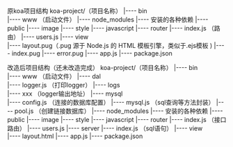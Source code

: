 原koa项目结构
koa-project/（项目名称）
         |----  bin  
                     |---- www （启动文件）
         |----  node_modules
                     |---- 安装的各种依赖
         |----  public
                     |---- image
                     |---- style
                     |---- javascript
         |----  router
                     |---- index.js （路由）
                     |---- users.js
         |----  view  
                     |---- layout.pug（.pug 源于 Node.js 的 HTML 模板引擎，类似于.ejs模板 )
                     |---- index.pug
                     |---- error.pug
         |----  app.js
         |----  package.json


改造后项目结构（还未改造完成）
koa-project/（项目名称）
         |----  bin  
                     |---- www （启动文件）
         |----  dal  
                     |---- logger.js （打印logger）
         |----  logs  
                     |---- xxx （logger输出地址）
         |----  mysql  
                     |---- config.js （连接的数据库配置）
                     |---- mysql.js （sql查询等方法封装）
                     |---- pool.js （创建链接数据库）
         |----  node_modules
                     |---- 安装的各种依赖
         |----  public
                     |---- image
                     |---- style
                     |---- javascript
         |----  router
                     |---- index.js （接口路由）
                     |---- users.js
         |----  server
                     |---- index.js （sql语句）
         |----  view  
                     |---- layout.html
         |----  app.js
         |----  package.json